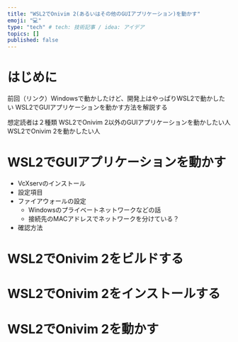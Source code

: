 ```yaml
---
title: "WSL2でOnivim 2(あるいはその他のGUIアプリケーション)を動かす"
emoji: "💻"
type: "tech" # tech: 技術記事 / idea: アイデア
topics: []
published: false
---
```


# はじめに

前回（リンク）Windowsで動かしたけど、開発上はやっぱりWSL2で動かしたい
WSL2でGUIアプリケーションを動かす方法を解説する

想定読者は２種類
WSL2でOnivim 2以外のGUIアプリケーションを動かしたい人
WSL2でOnivim 2を動かしたい人

# WSL2でGUIアプリケーションを動かす

- VcXservのインストール
- 設定項目
- ファイアウォールの設定
  - Windowsのプライベートネットワークなどの話
  - 接続先のMACアドレスでネットワークを分けている？
- 確認方法

# WSL2でOnivim 2をビルドする

# WSL2でOnivim 2をインストールする

# WSL2でOnivim 2を動かす
